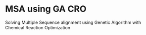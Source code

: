# MSA using GA CRO
 Solving Multiple Sequence alignment using Genetic Algorithm with Chemical Reaction Optimization
